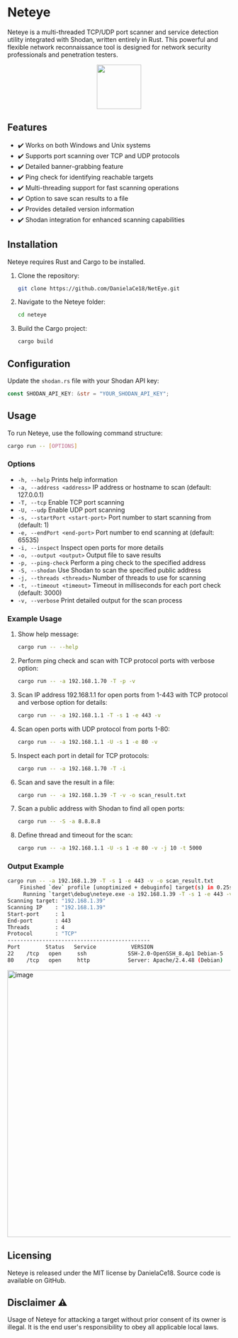 
# Neteye

Neteye is a multi-threaded TCP/UDP port scanner and service detection utility integrated with Shodan, written entirely in Rust. This powerful and flexible network reconnaissance tool is designed for network security professionals and penetration testers.
<div align="center">
  <img src="![image](https://github.com/user-attachments/assets/5715e821-4cf2-42ae-8e4e-4ac984b7a9c5)" width="100"/>
</div>


## Features

- ✔️ Works on both Windows and Unix systems
- ✔️ Supports port scanning over TCP and UDP protocols
- ✔️ Detailed banner-grabbing feature
- ✔️ Ping check for identifying reachable targets
- ✔️ Multi-threading support for fast scanning operations
- ✔️ Option to save scan results to a file
- ✔️ Provides detailed version information
- ✔️ Shodan integration for enhanced scanning capabilities

## Installation

Neteye requires Rust and Cargo to be installed.

1. Clone the repository:
    ```sh
    git clone https://github.com/DanielaCe18/NetEye.git
    ```

2. Navigate to the Neteye folder:
    ```sh
    cd neteye
    ```

3. Build the Cargo project:
    ```sh
    cargo build
    ```

## Configuration

Update the `shodan.rs` file with your Shodan API key:
```rust
const SHODAN_API_KEY: &str = "YOUR_SHODAN_API_KEY";
```

## Usage

To run Neteye, use the following command structure:
```sh
cargo run -- [OPTIONS]
```

### Options

- `-h, --help`                      Prints help information
- `-a, --address <address>`         IP address or hostname to scan (default: 127.0.0.1)
- `-T, --tcp`                       Enable TCP port scanning
- `-U, --udp`                       Enable UDP port scanning
- `-s, --startPort <start-port>`    Port number to start scanning from (default: 1)
- `-e, --endPort <end-port>`        Port number to end scanning at (default: 65535)
- `-i, --inspect`                   Inspect open ports for more details
- `-o, --output <output>`           Output file to save results
- `-p, --ping-check`                Perform a ping check to the specified address
- `-S, --shodan`                    Use Shodan to scan the specified public address
- `-j, --threads <threads>`         Number of threads to use for scanning
- `-t, --timeout <timeout>`         Timeout in milliseconds for each port check (default: 3000)
- `-v, --verbose`                   Print detailed output for the scan process

### Example Usage

1. Show help message:
    ```sh
    cargo run -- --help
    ```

2. Perform ping check and scan with TCP protocol ports with verbose option:
    ```sh
    cargo run -- -a 192.168.1.70 -T -p -v
    ```

3. Scan IP address 192.168.1.1 for open ports from 1-443 with TCP protocol and verbose option for details:
    ```sh
    cargo run -- -a 192.168.1.1 -T -s 1 -e 443 -v
    ```

4. Scan open ports with UDP protocol from ports 1-80:
    ```sh
    cargo run -- -a 192.168.1.1 -U -s 1 -e 80 -v
    ```

5. Inspect each port in detail for TCP protocols:
    ```sh
    cargo run -- -a 192.168.1.70 -T -i
    ```

6. Scan and save the result in a file:
    ```sh
    cargo run -- -a 192.168.1.39 -T -v -o scan_result.txt
    ```

7. Scan a public address with Shodan to find all open ports:
    ```sh
    cargo run -- -S -a 8.8.8.8
    ```

8. Define thread and timeout for the scan:
    ```sh
    cargo run -- -a 192.168.1.1 -U -s 1 -e 80 -v -j 10 -t 5000
    ```

### Output Example

```sh
cargo run -- -a 192.168.1.39 -T -s 1 -e 443 -v -o scan_result.txt 
    Finished `dev` profile [unoptimized + debuginfo] target(s) in 0.25s
     Running `target\debug\neteye.exe -a 192.168.1.39 -T -s 1 -e 443 -v -o scan_result.txt`
Scanning target: "192.168.1.39"
Scanning IP    : "192.168.1.39"
Start-port     : 1
End-port       : 443
Threads        : 4
Protocol       : "TCP"
---------------------------------------------
Port        Status   Service           VERSION
22    /tcp   open     ssh             SSH-2.0-OpenSSH_8.4p1 Debian-5
80    /tcp   open     http            Server: Apache/2.4.48 (Debian)
```

<img width="602" alt="image" src="https://github.com/user-attachments/assets/d4c953c3-9dc7-468a-a885-3c098b43c59d">


## Licensing

Neteye is released under the MIT license by DanielaCe18. Source code is available on GitHub.

## Disclaimer ⚠️

Usage of Neteye for attacking a target without prior consent of its owner is illegal. It is the end user's responsibility to obey all applicable local laws.
